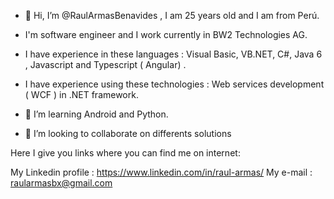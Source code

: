 - 👋 Hi, I’m @RaulArmasBenavides , I am 25 years old and I am from Perú.
- I'm software engineer and I work currently in BW2 Technologies AG.
- I have experience in these languages : Visual Basic, VB.NET, C#, Java 6 , Javascript and Typescript ( Angular) .
- I have experience using these technologies : Web services development ( WCF ) in .NET  framework.
- 👀 I’m learning Android and Python.


- 💞️ I’m looking to collaborate on differents solutions

Here I give you links where you can find me on internet: 

My Linkedin profile : https://www.linkedin.com/in/raul-armas/
My e-mail : raularmasbx@gmail.com

<!---
RaulArmasBenavides/RaulArmasBenavides is a ✨ special ✨ repository because its `README.md` (this file) appears on your GitHub profile.
You can click the Preview link to take a look at your changes.
--->
